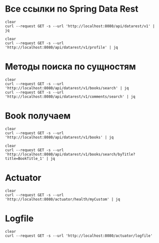 
# Все ссылки по Spring Data Rest
```shell
clear
curl --request GET -s --url 'http://localhost:8080/api/datarest/v1' | jq
```
```shell
clear
curl --request GET -s --url 'http://localhost:8080/api/datarest/v1/profile' | jq
```

# Методы поиска по сущностям
```shell
clear
curl --request GET -s --url 'http://localhost:8080/api/datarest/v1/books/search' | jq
curl --request GET -s --url 'http://localhost:8080/api/datarest/v1/comments/search' | jq
```

# Book получаем
```shell
clear
curl --request GET -s --url 'http://localhost:8080/api/datarest/v1/books' | jq
```
```shell
clear
curl --request GET -s --url 'http://localhost:8080/api/datarest/v1/books/search/byTitle?title=BookTitle_1' | jq
```

# Actuator
```shell
clear
curl --request GET -s --url 'http://localhost:8080/actuator/health/myCustom' | jq
```

# Logfile
```shell
clear
curl --request GET -s --url 'http://localhost:8080/actuator/logfile'
```